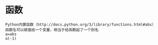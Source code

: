 # 函数
    Python内置函数（http://docs.python.org/3/library/functions.html#abs）
    函数名可以赋值给一个变量，相当于给函数起了一个别名
    a=abs
    a(-1)    
